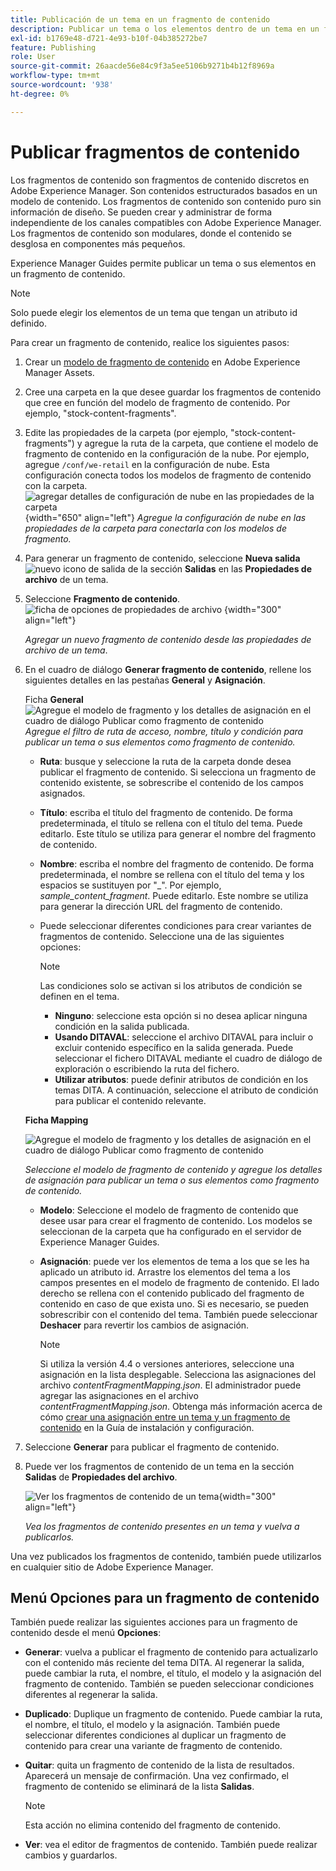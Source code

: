 ```yaml
---
title: Publicación de un tema en un fragmento de contenido
description: Publicar un tema o los elementos dentro de un tema en un fragmento de contenido en AEM Guides.  Obtenga información sobre cómo ver los fragmentos de contenido presentes en un tema y volver a publicarlos.
exl-id: b1769e48-d721-4e93-b10f-04b385272be7
feature: Publishing
role: User
source-git-commit: 26aacde56e84c9f3a5ee5106b9271b4b12f8969a
workflow-type: tm+mt
source-wordcount: '938'
ht-degree: 0%

---
```


# Publicar fragmentos de contenido

Los fragmentos de contenido son fragmentos de contenido discretos en Adobe Experience Manager. Son contenidos estructurados basados en un modelo de contenido. Los fragmentos de contenido son contenido puro sin información de diseño. Se pueden crear y administrar de forma independiente de los canales compatibles con Adobe Experience Manager. Los fragmentos de contenido son modulares, donde el contenido se desglosa en componentes más pequeños.

Experience Manager Guides permite publicar un tema o sus elementos en un fragmento de contenido.

>[!NOTE]
>
>Solo puede elegir los elementos de un tema que tengan un atributo id definido.


Para crear un fragmento de contenido, realice los siguientes pasos:

1. Crear un [modelo de fragmento de contenido](https://experienceleague.adobe.com/docs/experience-manager-65/assets/content-fragments/content-fragments-models.html?lang=es) en Adobe Experience Manager Assets.
1. Cree una carpeta en la que desee guardar los fragmentos de contenido que cree en función del modelo de fragmento de contenido. Por ejemplo, &quot;stock-content-fragments&quot;.
1. Edite las propiedades de la carpeta (por ejemplo, &quot;stock-content-fragments&quot;) y agregue la ruta de la carpeta, que contiene el modelo de fragmento de contenido en la configuración de la nube.
Por ejemplo, agregue `/conf/we-retail` en la configuración de nube. Esta configuración conecta todos los modelos de fragmento de contenido con la carpeta.\
   ![agregar detalles de configuración de nube en las propiedades de la carpeta](images/fragment-folder-cloud-configuration.png){width="650" align="left"}
   *Agregue la configuración de nube en las propiedades de la carpeta para conectarla con los modelos de fragmento.*

1. Para generar un fragmento de contenido, seleccione **Nueva salida** ![nuevo icono de salida](./images/Add_icon.svg) de la sección **Salidas** en las **Propiedades de archivo** de un tema.
1. Seleccione **Fragmento de contenido**.\
   ![ficha de opciones de propiedades de archivo](./images/file-properties-outputs-tab-new.png) {width="300" align="left"}

   *Agregar un nuevo fragmento de contenido desde las propiedades de archivo de un tema*.

1. En el cuadro de diálogo **Generar fragmento de contenido**, rellene los siguientes detalles en las pestañas **General** y **Asignación**.

   Ficha **General**
   ![Agregue el modelo de fragmento y los detalles de asignación en el cuadro de diálogo Publicar como fragmento de contenido](images/generate-content-fragment.png)
   *Agregue el filtro de ruta de acceso, nombre, título y condición para publicar un tema o sus elementos como fragmento de contenido.*


   * **Ruta**: busque y seleccione la ruta de la carpeta donde desea publicar el fragmento de contenido. Si selecciona un fragmento de contenido existente, se sobrescribe el contenido de los campos asignados.
   * **Título**: escriba el título del fragmento de contenido. De forma predeterminada, el título se rellena con el título del tema. Puede editarlo. Este título se utiliza para generar el nombre del fragmento de contenido.
   * **Nombre**: escriba el nombre del fragmento de contenido. De forma predeterminada, el nombre se rellena con el título del tema y los espacios se sustituyen por &quot;_&quot;. Por ejemplo, *sample_content_fragment*. Puede editarlo.  Este nombre se utiliza para generar la dirección URL del fragmento de contenido.

   * Puede seleccionar diferentes condiciones para crear variantes de fragmentos de contenido. Seleccione una de las siguientes opciones:
     >[!NOTE]
     > 
     > Las condiciones solo se activan si los atributos de condición se definen en el tema.

      * **Ninguno**: seleccione esta opción si no desea aplicar ninguna condición en la salida publicada.
      * **Usando DITAVAL**: seleccione el archivo DITAVAL para incluir o excluir contenido específico en la salida generada. Puede seleccionar el fichero DITAVAL mediante el cuadro de diálogo de exploración o escribiendo la ruta del fichero.
      * **Utilizar atributos**: puede definir atributos de condición en los temas DITA. A continuación, seleccione el atributo de condición para publicar el contenido relevante.






   **Ficha Mapping**

   ![Agregue el modelo de fragmento y los detalles de asignación en el cuadro de diálogo Publicar como fragmento de contenido](images/content-fragment-mapping.png)

   *Seleccione el modelo de fragmento de contenido y agregue los detalles de asignación para publicar un tema o sus elementos como fragmento de contenido.*

   * **Modelo**: Seleccione el modelo de fragmento de contenido que desee usar para crear el fragmento de contenido. Los modelos se seleccionan de la carpeta que ha configurado en el servidor de Experience Manager Guides.
   * **Asignación**: puede ver los elementos de tema a los que se les ha aplicado un atributo id. Arrastre los elementos del tema a los campos presentes en el modelo de fragmento de contenido.
El lado derecho se rellena con el contenido publicado del fragmento de contenido en caso de que exista uno. Si es necesario, se pueden sobrescribir con el contenido del tema. También puede seleccionar **Deshacer** para revertir los cambios de asignación.


     >[!NOTE]
     >
     > Si utiliza la versión 4.4 o versiones anteriores, seleccione una asignación en la lista desplegable. Selecciona las asignaciones del archivo *contentFragmentMapping.json*.  El administrador puede agregar las asignaciones en el archivo *contentFragmentMapping.json*. Obtenga más información acerca de cómo [crear una asignación entre un tema y un fragmento de contenido](../cs-install-guide/conf-content-fragment-mapping-cs.md) en la Guía de instalación y configuración.

1. Seleccione **Generar** para publicar el fragmento de contenido.

1. Puede ver los fragmentos de contenido de un tema en la sección **Salidas** de **Propiedades del archivo**.

   ![Ver los fragmentos de contenido de un tema](images/outputs-options-menu-new.png){width="300" align="left"}

   *Vea los fragmentos de contenido presentes en un tema y vuelva a publicarlos.*


Una vez publicados los fragmentos de contenido, también puede utilizarlos en cualquier sitio de Adobe Experience Manager.




## Menú Opciones para un fragmento de contenido

También puede realizar las siguientes acciones para un fragmento de contenido desde el menú **Opciones**:

* **Generar**: vuelva a publicar el fragmento de contenido para actualizarlo con el contenido más reciente del tema DITA. Al regenerar la salida, puede cambiar la ruta, el nombre, el título, el modelo y la asignación del fragmento de contenido. También se pueden seleccionar condiciones diferentes al regenerar la salida.

* **Duplicado**: Duplique un fragmento de contenido. Puede cambiar la ruta, el nombre, el título, el modelo y la asignación. También puede seleccionar diferentes condiciones al duplicar un fragmento de contenido para crear una variante de fragmento de contenido.

* **Quitar**: quita un fragmento de contenido de la lista de resultados. Aparecerá un mensaje de confirmación. Una vez confirmado, el fragmento de contenido se eliminará de la lista **Salidas**.

  >[!NOTE]
  >
  > Esta acción no elimina contenido del fragmento de contenido.

* **Ver**: vea el editor de fragmentos de contenido. También puede realizar cambios y guardarlos.